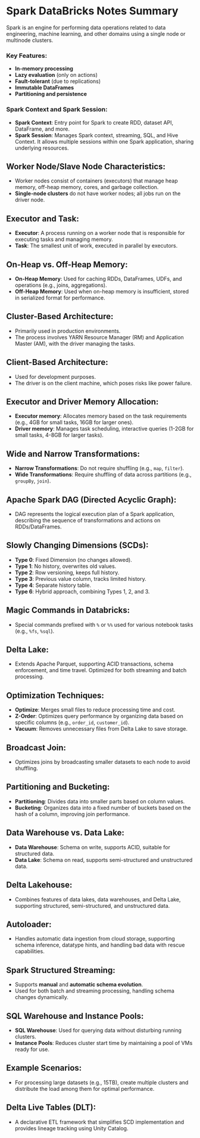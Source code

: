 # Spark DataBricks Notes Summary

Spark is an engine for performing data operations related to data engineering, machine learning, and other domains using a single node or multinode clusters.

### Key Features:
- **In-memory processing**
- **Lazy evaluation** (only on actions)
- **Fault-tolerant** (due to replications)
- **Immutable DataFrames**
- **Partitioning and persistence**

### Spark Context and Spark Session:
- **Spark Context**: Entry point for Spark to create RDD, dataset API, DataFrame, and more.
- **Spark Session**: Manages Spark context, streaming, SQL, and Hive Context. It allows multiple sessions within one Spark application, sharing underlying resources.

## Worker Node/Slave Node Characteristics:
- Worker nodes consist of containers (executors) that manage heap memory, off-heap memory, cores, and garbage collection.
- **Single-node clusters** do not have worker nodes; all jobs run on the driver node.

## Executor and Task:
- **Executor**: A process running on a worker node that is responsible for executing tasks and managing memory.
- **Task**: The smallest unit of work, executed in parallel by executors.

## On-Heap vs. Off-Heap Memory:
- **On-Heap Memory**: Used for caching RDDs, DataFrames, UDFs, and operations (e.g., joins, aggregations).
- **Off-Heap Memory**: Used when on-heap memory is insufficient, stored in serialized format for performance.

## Cluster-Based Architecture:
- Primarily used in production environments.
- The process involves YARN Resource Manager (RM) and Application Master (AM), with the driver managing the tasks.

## Client-Based Architecture:
- Used for development purposes.
- The driver is on the client machine, which poses risks like power failure.

## Executor and Driver Memory Allocation:
- **Executor memory**: Allocates memory based on the task requirements (e.g., 4GB for small tasks, 16GB for larger ones).
- **Driver memory**: Manages task scheduling, interactive queries (1-2GB for small tasks, 4-8GB for larger tasks).

## Wide and Narrow Transformations:
- **Narrow Transformations**: Do not require shuffling (e.g., `map`, `filter`).
- **Wide Transformations**: Require shuffling of data across partitions (e.g., `groupBy`, `join`).

## Apache Spark DAG (Directed Acyclic Graph):
- DAG represents the logical execution plan of a Spark application, describing the sequence of transformations and actions on RDDs/DataFrames.

## Slowly Changing Dimensions (SCDs):
- **Type 0**: Fixed Dimension (no changes allowed).
- **Type 1**: No history, overwrites old values.
- **Type 2**: Row versioning, keeps full history.
- **Type 3**: Previous value column, tracks limited history.
- **Type 4**: Separate history table.
- **Type 6**: Hybrid approach, combining Types 1, 2, and 3.

## Magic Commands in Databricks:
- Special commands prefixed with `%` or `%%` used for various notebook tasks (e.g., `%fs`, `%sql`).

## Delta Lake:
- Extends Apache Parquet, supporting ACID transactions, schema enforcement, and time travel. Optimized for both streaming and batch processing.

## Optimization Techniques:
- **Optimize**: Merges small files to reduce processing time and cost.
- **Z-Order**: Optimizes query performance by organizing data based on specific columns (e.g., `order_id`, `customer_id`).
- **Vacuum**: Removes unnecessary files from Delta Lake to save storage.

## Broadcast Join:
- Optimizes joins by broadcasting smaller datasets to each node to avoid shuffling.

## Partitioning and Bucketing:
- **Partitioning**: Divides data into smaller parts based on column values.
- **Bucketing**: Organizes data into a fixed number of buckets based on the hash of a column, improving join performance.

## Data Warehouse vs. Data Lake:
- **Data Warehouse**: Schema on write, supports ACID, suitable for structured data.
- **Data Lake**: Schema on read, supports semi-structured and unstructured data.

## Delta Lakehouse:
- Combines features of data lakes, data warehouses, and Delta Lake, supporting structured, semi-structured, and unstructured data.

## Autoloader:
- Handles automatic data ingestion from cloud storage, supporting schema inference, datatype hints, and handling bad data with rescue capabilities.

## Spark Structured Streaming:
- Supports **manual** and **automatic schema evolution**.
- Used for both batch and streaming processing, handling schema changes dynamically.

## SQL Warehouse and Instance Pools:
- **SQL Warehouse**: Used for querying data without disturbing running clusters.
- **Instance Pools**: Reduces cluster start time by maintaining a pool of VMs ready for use.

## Example Scenarios:
- For processing large datasets (e.g., 15TB), create multiple clusters and distribute the load among them for optimal performance.

## Delta Live Tables (DLT):
- A declarative ETL framework that simplifies SCD implementation and provides lineage tracking using Unity Catalog.
